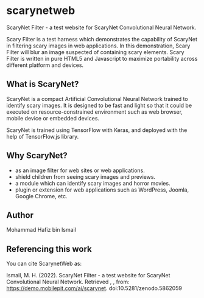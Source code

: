 # scarynetweb
ScaryNet Filter - a test website for ScaryNet Convolutional Neural Network.

Scary Filter is a test harness which demonstrates the capability of ScaryNet in filtering scary images in web applications. In this demonstration, Scary Filter will blur an image suspected of containing scary elements. Scary Filter is written in pure HTML5 and Javascript to maximize portability across different platform and devices.

## What is ScaryNet?
ScaryNet is a compact Artificial Convolutional Neural Network trained to identify scary images. It is designed to be fast and light so that it could be executed on resource-constrained environment such as web browser, mobile device or embedded devices.
      
ScaryNet is trained using TensorFlow with Keras, and deployed with the help of TensorFlow.js library.

## Why ScaryNet?
- as an image filter for web sites or web applications.
- shield children from seeing scary images and previews.
- a module which can identify scary images and horror movies.
- plugin or extension for web applications such as WordPress, Joomla, Google Chrome, etc.

## Author
Mohammad Hafiz bin Ismail

## Referencing this work
You can cite ScarynetWeb as:

Ismail, M. H. (2022). ScaryNet Filter - a test website for ScaryNet Convolutional Neural Network. Retrieved <DATE>, <YEAR>, from: https://demo.mobilepit.com/ai/scarynet. doi:10.5281/zenodo.5862059
    
    
    
